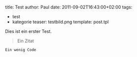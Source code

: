 title: Test
author: Paul
date: 2011-09-02T16:43:00+02:00
tags:
  - test
  - kategorie
teaser: testbild.png
template: post.tpl


Dies ist ein erster Test.

> Ein Zitat

    Ein wenig Code
